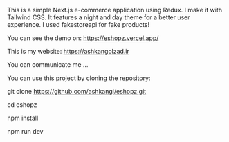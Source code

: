 This is a simple Next.js e-commerce application using Redux. I make it with Tailwind CSS. It features a night and day theme for a better user experience.
I used fakestoreapi for fake products!

You can see the demo on: https://eshopz.vercel.app/

This is my website: https://ashkangolzad.ir

You can communicate me ...

You can use this project by cloning the repository:

git clone https://github.com/ashkangl/eshopz.git

cd eshopz

npm install

npm run dev
